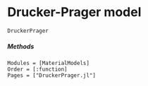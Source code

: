 # Drucker-Prager model

```@docs
DruckerPrager
```

##### Methods

```@autodocs
Modules = [MaterialModels]
Order = [:function]
Pages = ["DruckerPrager.jl"]
```
